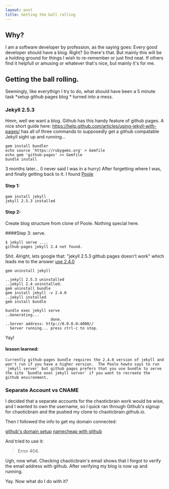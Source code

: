 ```yaml
---
layout: post
title: Getting the ball rolling
---
```


## Why?
I am a software developer by profession, as the saying goes: Every good developer should have a blog. Right? So there's that.  But mainly this will be a holding ground for things I wish to re-remember or just find neat.  If others find it helpfull or amusing or whatever that's nice, but mainly it's for me. 

## Getting the ball rolling.
Seemingly, like everythign I try to do, what should have been a 5 minute task *setup github pages blog * turned into a mess. 

### Jekyll 2.5.3
Hmm, well we want a blog. Github has this handy feature of github pages.  A nice short guide here: https://help.github.com/articles/using-jekyll-with-pages/ has all of three commands to supposedly get a github compatable Jekyll sight up and running...

```
gem install bundler
echo source 'https://rubygems.org' > Gemfile
echo gem 'github-pages' >> Gemfile
bundle install
```

3 months later... (I never said I was in a hurry)
After forgetting where I was, and finally getting back to it. I found [Poole](https://github.com/poole/poole)

#### Step 1: 

```
gem install jekyll
jekyll 2.5.3 installed
```  

#### Step 2: 

Create blog structure from clone of Poole. Nothing special here.

####Step 3: serve.

```
$ jekyll serve .... 
github-pages jekyll 2.4 not found.   
```
Shit. Alright, lets google that: "jekyll 2.5.3 github pages doesn't work" which leads me to the answer [use 2.4.0](https://github.com/jekyll/jekyll/issues/3084)

```
gem uninstall jekyll

..jekyll 2.5.3 uninstalled
..jekyll 2.4 uninstalled.
gem uninstall bundle
gem install jekyll -v 2.4.0
..jekyll installed
gem install bundle

bundle exec jekyll serve
..Generating... 
                    done.
..Server address: http://0.0.0.0:4000//
  Server running... press ctrl-c to stop.
```

Yay! 
#### lesson learned: 
    Currently github-pages bundle requires the 2.4.0 version of jekyll and won't run if you have a higher version.  The Poole howto says to run `jekyll server` but github pages prefers that you use bundle to serve the site `bundle exec jekyll server` if you want to recreate the github environment.

### Separate Account vs CNAME

I decided that a separate accounts for the chaoticbrain work would be wise, and I wanted to own the username, so I quick ran through Github's signup for chaoticbrain and the pushed my clone to chaoticbrain.github.io. 

Then I followed the info to get my domain connected:

[github's domain setup](http://help.github.com/articles/setting-up-a-custom-domain-with-github-pages/)
[namecheap with github](http://davidensinger.com/2013/03/setting-the-dns-for-github-pages-on-namecheap/)

And tried to use it:
>Error 404.  

Ugh, now what.
Checking chaoticbrain's email shows that I forgot to verify the email address with github. 
After verifying my blog is now up and running. 

Yay.  Now what do I do with it?  







